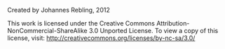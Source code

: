 Created by Johannes Rebling, 2012 

This work is licensed under the Creative Commons Attribution-NonCommercial-ShareAlike 3.0 Unported License. 
To view a copy of this license, visit:
http://creativecommons.org/licenses/by-nc-sa/3.0/ 
